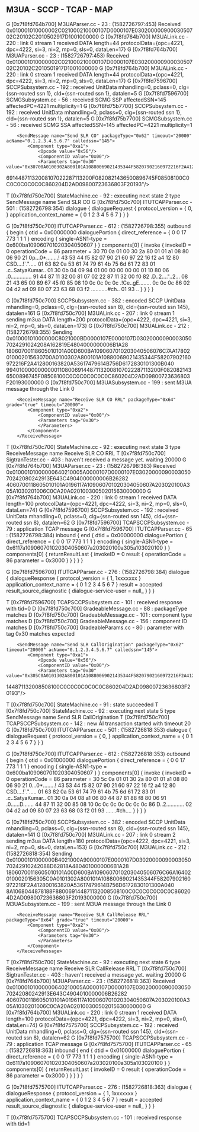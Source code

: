 ## M3UA - SCCP - TCAP - MAP

G [0x7f8fd764b700]           M3UAParser.cc -   23 : (1582726797:453) Received 0x010001010000002C021000210000107D0000107E03020000090003050702C20102C2010502917D1001000000
G [0x7f8fd764b700]             M3UALink.cc -  220 : link 0 stream 1 received DATA length=44 protocolData={opc=4221, dpc=4222, si=3, ni=2, mp=0, sls=0, dataLen=17}
G [0x7f8fd764b700]           M3UAParser.cc -   23 : (1582726797:453) Received 0x010001010000002C021000210000107D0000107E03020000090003050702C20102C2010501917D1001000000
G [0x7f8fd764b700]             M3UALink.cc -  220 : link 0 stream 1 received DATA length=44 protocolData={opc=4221, dpc=4222, si=3, ni=2, mp=0, sls=0, dataLen=17}
G [0x7f8fd7596700]        SCCPSubsystem.cc -  192 : received UnitData mhandling=0, pclass=0, clg={ssn-routed ssn 1}, cld={ssn-routed ssn 1}, datalen=5
G [0x7f8fd7596700]        SCMGSubsystem.cc -   56 : received SCMG SSP affectedSSN=145 affectedPC=4221 multiplicity=1
G [0x7f8fd75b7700]        SCCPSubsystem.cc -  192 : received UnitData mhandling=0, pclass=0, clg={ssn-routed ssn 1}, cld={ssn-routed ssn 1}, datalen=5
G [0x7f8fd75b7700]        SCMGSubsystem.cc -   56 : received SCMG SSA affectedSSN=145 affectedPC=4221 multiplicity=1

        <SendMessage name="Send SLR CO" packageType="0x62" timeout="20000" acName="0.1.2.3.4.5.6.7" calledssn="145">
            <Component type="0xa1">
                <Opcode value="0x56"/>
                <ComponentID value="0x00"/>
                <Parameters tag="0x30" value="0x30700A0100302A800101A10880069021435344F58207902160972216F2A412800163820A53617479614B756D6172830101300B0409940100000000000110800
69144871132008107022287113200F0820821436500896745F08508100C0C0C0C0C0C0C860204D2AD09800723636803F20193"/>
            </Component>
        </SendMessage>
		
T [0x7f8fd750c700]         StateMachine.cc -   92 : executing next state 2 type SendMessage name Send SLR CO
G [0x7f8fd750c700]        ITUTCAPParser.cc -  501 : (1582726798:354)
dialogue {
   dialogueRequest {
      protocol_version = { 0,  }
      application_context_name = { 0 1 2 3 4 5 6 7 }
   }
}

		
G [0x7f8fd750c700]        ITUTCAPParser.cc -  612 : (1582726798:355)
outbound {
   begin {
      otid = 0x00000000
      dialoguePortion {
         direct_reference = { 0 0 17 773 1 1 1 }
         encoding {
            single-ASN1-type = 0x600ba109060701020304050607
         }
      }
      components[0] {
         invoke {
            invokeID = 0
            operationCode = 86
            parameter =
30 70 0a 01 00 30 2a 80 01 01 a1 08 80 06 90 21  0p...0*........!
43 53 44 f5 82 07 90 21 60 97 22 16 f2 a4 12 80  CSD....!`.".....
01 63 82 0a 53 61 74 79 61 4b 75 6d 61 72 83 01  .c..SatyaKumar..
01 30 0b 04 09 94 01 00 00 00 00 00 01 10 80 06  .0..............
91 44 87 11 32 00 81 07 02 22 87 11 32 00 f0 82  .D..2...."..2...
08 21 43 65 00 89 67 45 f0 85 08 10 0c 0c 0c 0c  .!Ce..gE........
0c 0c 0c 86 02 04 d2 ad 09 80 07 23 63 68 03 f2  ...........#ch..
01 93                                            ..
         }
      }
   }
}

G [0x7f8fd750c700]        SCCPSubsystem.cc -  382 : encoded SCCP UnitData mhandling=0, pclass=0, clg={ssn-routed ssn 8}, cld={ssn-routed ssn 145}, datalen=161
G [0x7f8fd750c700]             M3UALink.cc -  207 : link 0 stream 1 sending m3ua DATA length=200 protocolData={opc=4222, dpc=4221, si=3, ni=2, mp=0, sls=0, dataLen=173}
G [0x7f8fd750c700]             M3UALink.cc -  212 : (1582726798:355) Sending 0x01000101000000C8021000BD0000107E0000107D030200000900030507024291024208A162819E4804000000006B1A28
18060700118605010101A00D600BA1090607010203040506076C7AA17802010002015630700A0100302A800101A10880069021435344F58207902160972216F2A412800163820A53617479614B756D6172830101300B040
994010000000000011080069144871132008107022287113200F0820821436500896745F08508100C0C0C0C0C0C0C860204D2AD09800723636803F20193000000
G [0x7f8fd750c700]        M3UASubsystem.cc -  199 : sent M3UA message through the Link 0


        <ReceiveMessage name="Receive SLR CO RRL" packageType="0x64" grade="true" timeout="20000">
            <Component type="0xa2">
                <ComponentID value="0x00"/>
                <Parameters tag="0x30">
                </Parameters>
            </Component>
        </ReceiveMessage>
T [0x7f8fd750c700]         StateMachine.cc -   92 : executing next state 3 type ReceiveMessage name Receive SLR CO RRL
T [0x7f8fd750c700]        SigtranTester.cc -  403 : haven't received a message yet.  waiting 20000
G [0x7f8fd764b700]           M3UAParser.cc -   23 : (1582726798:383) Received 0x01000101000000640210005A0000107D0000107E0302000009000305070242080242913E643C4904000000006B26282
4060700118605010101A0196117A109060701020304050607A203020100A305A1030201006C0CA20A020100300502015630000000
G [0x7f8fd764b700]             M3UALink.cc -  220 : link 0 stream 1 received DATA length=100 protocolData={opc=4221, dpc=4222, si=3, ni=2, mp=0, sls=0, dataLen=74}
G [0x7f8fd7596700]        SCCPSubsystem.cc -  192 : received UnitData mhandling=0, pclass=0, clg={ssn-routed ssn 145}, cld={ssn-routed ssn 8}, datalen=62
G [0x7f8fd7596700]    TCAPSCCPSubsystem.cc -   79 : application TCAP message
G [0x7f8fd7596700]        ITUTCAPParser.cc -   65 : (1582726798:384)
inbound {
   end {
      dtid = 0x00000000
      dialoguePortion {
         direct_reference = { 0 0 17 773 1 1 1 }
         encoding {
            single-ASN1-type = 0x6117a109060701020304050607a203020100a305a103020100
         }
      }
      components[0] {
         returnResultLast {
            invokeID = 0
            result {
               operationCode = 86
               parameter = 0x3000
            }
         }
      }
   }
}

G [0x7f8fd7596700]        ITUTCAPParser.cc -  276 : (1582726798:384)
dialogue {
   dialogueResponse {
      protocol_version = { 1, 1xxxxxxx }
      application_context_name = { 0 1 2 3 4 5 6 7 }
      result = accepted
      result_source_diagnostic {
         dialogue-service-user = null_
      }
   }
}

T [0x7f8fd7596700]    TCAPSCCPSubsystem.cc -  101 : received response with tid=0
D [0x7f8fd750c700]     GradeableMessage.cc -   88 : packageType matches
D [0x7f8fd750c700]     GradeableMessage.cc -  101 : component type matches
D [0x7f8fd750c700]     GradeableMessage.cc -  156 : component ID matches
D [0x7f8fd750c700]      GradeableParams.cc -   80 : parameter with tag 0x30 matches expected


        <SendMessage name="Send SLR CallOrigination" packageType="0x62" timeout="20000" acName="0.1.2.3.4.5.6.7" calledssn="145">
            <Component type="0xa1">
                <Opcode value="0x56"/>
                <ComponentID value="0x00"/>
                <Parameters tag="0x30" value="0x305C0A0101302A800101A10880069021435344F58207902160972216F2A412800163820A53617479614B756D6172830101300A0408A1068044878188F880069
144871132008508100C0C0C0C0C0C0C860204D2AD09800723636803F20193"/>
            </Component>
        </SendMessage>

T [0x7f8fd750c700]         StateMachine.cc -   91 : state succeeded
T [0x7f8fd750c700]         StateMachine.cc -   92 : executing next state 5 type SendMessage name Send SLR CallOrigination
T [0x7f8fd750c700]    TCAPSCCPSubsystem.cc -  142 : new AI transaction started with timeout 20
G [0x7f8fd750c700]        ITUTCAPParser.cc -  501 : (1582726818:353)
dialogue {
   dialogueRequest {
      protocol_version = { 0,  }
      application_context_name = { 0 1 2 3 4 5 6 7 }
   }
}

G [0x7f8fd750c700]        ITUTCAPParser.cc -  612 : (1582726818:353)
outbound {
   begin {
      otid = 0x01000000
      dialoguePortion {
         direct_reference = { 0 0 17 773 1 1 1 }
         encoding {
            single-ASN1-type = 0x600ba109060701020304050607
         }
      }
      components[0] {
         invoke {
            invokeID = 0
            operationCode = 86
            parameter =
30 5c 0a 01 01 30 2a 80 01 01 a1 08 80 06 90 21  0\...0*........!
43 53 44 f5 82 07 90 21 60 97 22 16 f2 a4 12 80  CSD....!`.".....
01 63 82 0a 53 61 74 79 61 4b 75 6d 61 72 83 01  .c..SatyaKumar..
01 30 0a 04 08 a1 06 80 44 87 81 88 f8 80 06 91  .0......D.......
44 87 11 32 00 85 08 10 0c 0c 0c 0c 0c 0c 0c 86  D..2............
02 04 d2 ad 09 80 07 23 63 68 03 f2 01 93        .......#ch....
         }
      }
   }
}

G [0x7f8fd750c700]        SCCPSubsystem.cc -  382 : encoded SCCP UnitData mhandling=0, pclass=0, clg={ssn-routed ssn 8}, cld={ssn-routed ssn 145}, datalen=141
G [0x7f8fd750c700]             M3UALink.cc -  207 : link 0 stream 2 sending m3ua DATA length=180 protocolData={opc=4222, dpc=4221, si=3, ni=2, mp=0, sls=0, dataLen=153}
G [0x7f8fd750c700]             M3UALink.cc -  212 : (1582726818:354) Sending 0x01000101000000B4021000A90000107E0000107D0302000009000305070242910242088D62818A4804010000006B1A28
18060700118605010101A00D600BA1090607010203040506076C66A164020100020156305C0A0101302A800101A10880069021435344F58207902160972216F2A412800163820A53617479614B756D6172830101300A040
8A1068044878188F880069144871132008508100C0C0C0C0C0C0C860204D2AD09800723636803F20193000000
G [0x7f8fd750c700]        M3UASubsystem.cc -  199 : sent M3UA message through the Link 0


        <ReceiveMessage name="Receive SLR CallRelease RRL" packageType="0x64" grade="true" timeout="20000">
            <Component type="0xa2">
                <ComponentID value="0x00"/>
                <Parameters tag="0x30">
                </Parameters>
            </Component>
        </ReceiveMessage>

T [0x7f8fd750c700]         StateMachine.cc -   92 : executing next state 6 type ReceiveMessage name Receive SLR CallRelease RRL
T [0x7f8fd750c700]        SigtranTester.cc -  403 : haven't received a message yet.  waiting 20000
G [0x7f8fd764b700]           M3UAParser.cc -   23 : (1582726818:363) Received 0x01000101000000640210005A0000107D0000107E0302000009000305070242080242913E643C4904010000006B26282
4060700118605010101A0196117A109060701020304050607A203020100A305A1030201006C0CA20A020100300502015630000000
G [0x7f8fd764b700]             M3UALink.cc -  220 : link 0 stream 1 received DATA length=100 protocolData={opc=4221, dpc=4222, si=3, ni=2, mp=0, sls=0, dataLen=74}
G [0x7f8fd7575700]        SCCPSubsystem.cc -  192 : received UnitData mhandling=0, pclass=0, clg={ssn-routed ssn 145}, cld={ssn-routed ssn 8}, datalen=62
G [0x7f8fd7575700]    TCAPSCCPSubsystem.cc -   79 : application TCAP message
G [0x7f8fd7575700]        ITUTCAPParser.cc -   65 : (1582726818:363)
inbound {
   end {
      dtid = 0x01000000
      dialoguePortion {
         direct_reference = { 0 0 17 773 1 1 1 }
         encoding {
            single-ASN1-type = 0x6117a109060701020304050607a203020100a305a103020100
         }
      }
      components[0] {
         returnResultLast {
            invokeID = 0
            result {
               operationCode = 86
               parameter = 0x3000
            }
         }
      }
   }
}

G [0x7f8fd7575700]        ITUTCAPParser.cc -  276 : (1582726818:363)
dialogue {
   dialogueResponse {
      protocol_version = { 1, 1xxxxxxx }
      application_context_name = { 0 1 2 3 4 5 6 7 }
      result = accepted
      result_source_diagnostic {
         dialogue-service-user = null_
      }
   }
}

T [0x7f8fd7575700]    TCAPSCCPSubsystem.cc -  101 : received response with tid=1
